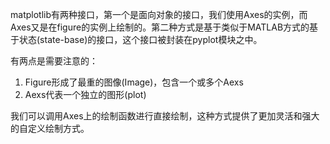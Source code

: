 matplotlib有两种接口，第一个是面向对象的接口，我们使用Axes的实例，而Axes又是在figure的实例上绘制的。第二种方式是基于类似于MATLAB方式的基于状态\(state-base\)的接口，这个接口被封装在pyplot模块之中。

有两点是需要注意的：

1. Figure形成了最重的图像\(Image\)，包含一个或多个Aexs
2. Aexs代表一个独立的图形\(plot\)

我们可以调用Axes上的绘制函数进行直接绘制，这种方式提供了更加灵活和强大的自定义绘制方式。






